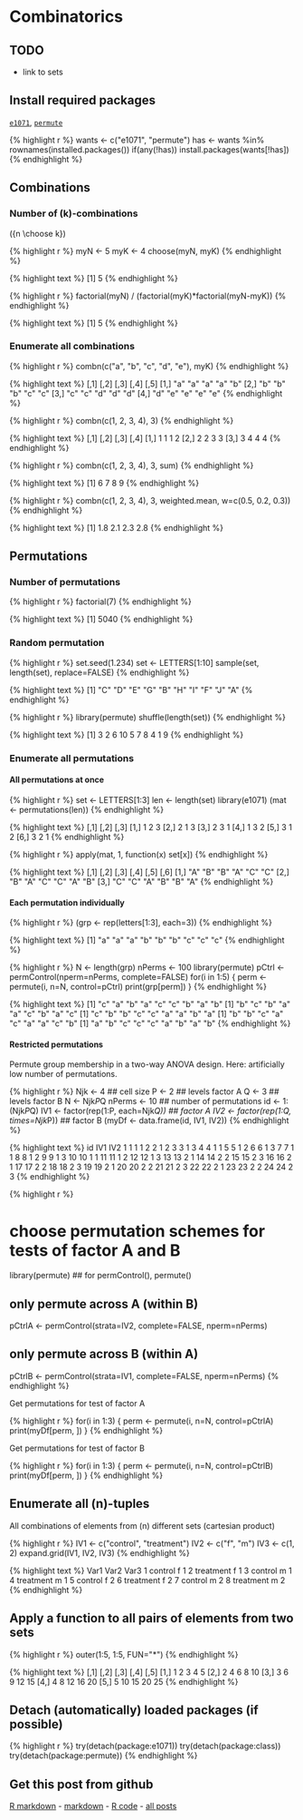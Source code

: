 Combinatorics
=========================

TODO
-------------------------

 - link to sets

Install required packages
-------------------------

[`e1071`](http://cran.r-project.org/package=e1071), [`permute`](http://cran.r-project.org/package=permute)


{% highlight r %}
wants <- c("e1071", "permute")
has   <- wants %in% rownames(installed.packages())
if(any(!has)) install.packages(wants[!has])
{% endhighlight %}


Combinations
-------------------------

### Number of \(k\)-combinations

\({n \choose k}\)


{% highlight r %}
myN <- 5
myK <- 4
choose(myN, myK)
{% endhighlight %}



{% highlight text %}
[1] 5
{% endhighlight %}



{% highlight r %}
factorial(myN) / (factorial(myK)*factorial(myN-myK))
{% endhighlight %}



{% highlight text %}
[1] 5
{% endhighlight %}


### Enumerate all combinations


{% highlight r %}
combn(c("a", "b", "c", "d", "e"), myK)
{% endhighlight %}



{% highlight text %}
     [,1] [,2] [,3] [,4] [,5]
[1,] "a"  "a"  "a"  "a"  "b" 
[2,] "b"  "b"  "b"  "c"  "c" 
[3,] "c"  "c"  "d"  "d"  "d" 
[4,] "d"  "e"  "e"  "e"  "e" 
{% endhighlight %}



{% highlight r %}
combn(c(1, 2, 3, 4), 3)
{% endhighlight %}



{% highlight text %}
     [,1] [,2] [,3] [,4]
[1,]    1    1    1    2
[2,]    2    2    3    3
[3,]    3    4    4    4
{% endhighlight %}



{% highlight r %}
combn(c(1, 2, 3, 4), 3, sum)
{% endhighlight %}



{% highlight text %}
[1] 6 7 8 9
{% endhighlight %}



{% highlight r %}
combn(c(1, 2, 3, 4), 3, weighted.mean, w=c(0.5, 0.2, 0.3))
{% endhighlight %}



{% highlight text %}
[1] 1.8 2.1 2.3 2.8
{% endhighlight %}


Permutations
-------------------------

### Number of permutations


{% highlight r %}
factorial(7)
{% endhighlight %}



{% highlight text %}
[1] 5040
{% endhighlight %}


### Random permutation


{% highlight r %}
set.seed(1.234)
set <- LETTERS[1:10]
sample(set, length(set), replace=FALSE)
{% endhighlight %}



{% highlight text %}
 [1] "C" "D" "E" "G" "B" "H" "I" "F" "J" "A"
{% endhighlight %}



{% highlight r %}
library(permute)
shuffle(length(set))
{% endhighlight %}



{% highlight text %}
 [1]  3  2  6 10  5  7  8  4  1  9
{% endhighlight %}


### Enumerate all permutations

#### All permutations at once


{% highlight r %}
set <- LETTERS[1:3]
len <- length(set)
library(e1071)
(mat <- permutations(len))
{% endhighlight %}



{% highlight text %}
     [,1] [,2] [,3]
[1,]    1    2    3
[2,]    2    1    3
[3,]    2    3    1
[4,]    1    3    2
[5,]    3    1    2
[6,]    3    2    1
{% endhighlight %}



{% highlight r %}
apply(mat, 1, function(x) set[x])
{% endhighlight %}



{% highlight text %}
     [,1] [,2] [,3] [,4] [,5] [,6]
[1,] "A"  "B"  "B"  "A"  "C"  "C" 
[2,] "B"  "A"  "C"  "C"  "A"  "B" 
[3,] "C"  "C"  "A"  "B"  "B"  "A" 
{% endhighlight %}


#### Each permutation individually


{% highlight r %}
(grp <- rep(letters[1:3], each=3))
{% endhighlight %}



{% highlight text %}
[1] "a" "a" "a" "b" "b" "b" "c" "c" "c"
{% endhighlight %}



{% highlight r %}
N      <- length(grp)
nPerms <- 100
library(permute)
pCtrl <- permControl(nperm=nPerms, complete=FALSE)
for(i in 1:5) {
    perm <- permute(i, n=N, control=pCtrl)
    print(grp[perm])
}
{% endhighlight %}



{% highlight text %}
[1] "c" "a" "b" "a" "c" "c" "b" "a" "b"
[1] "b" "c" "b" "a" "a" "c" "b" "a" "c"
[1] "c" "b" "b" "c" "c" "a" "a" "b" "a"
[1] "b" "b" "c" "a" "c" "a" "a" "c" "b"
[1] "a" "b" "c" "c" "c" "a" "b" "a" "b"
{% endhighlight %}


#### Restricted permutations

Permute group membership in a two-way ANOVA design. Here: artificially low number of permutations.


{% highlight r %}
Njk    <- 4              ## cell size
P      <- 2              ## levels factor A
Q      <- 3              ## levels factor B
N      <- Njk*P*Q
nPerms <- 10             ## number of permutations
id     <- 1:(Njk*P*Q)
IV1    <- factor(rep(1:P,  each=Njk*Q))  ## factor A
IV2    <- factor(rep(1:Q, times=Njk*P))  ## factor B
(myDf  <- data.frame(id, IV1, IV2))
{% endhighlight %}



{% highlight text %}
   id IV1 IV2
1   1   1   1
2   2   1   2
3   3   1   3
4   4   1   1
5   5   1   2
6   6   1   3
7   7   1   1
8   8   1   2
9   9   1   3
10 10   1   1
11 11   1   2
12 12   1   3
13 13   2   1
14 14   2   2
15 15   2   3
16 16   2   1
17 17   2   2
18 18   2   3
19 19   2   1
20 20   2   2
21 21   2   3
22 22   2   1
23 23   2   2
24 24   2   3
{% endhighlight %}



{% highlight r %}

# choose permutation schemes for tests of factor A and B
library(permute)         ## for permControl(), permute()

## only permute across A (within B)
pCtrlA <- permControl(strata=IV2, complete=FALSE, nperm=nPerms)

## only permute across B (within A)
pCtrlB <- permControl(strata=IV1, complete=FALSE, nperm=nPerms)
{% endhighlight %}


Get permutations for test of factor A


{% highlight r %}
for(i in 1:3) {
    perm <- permute(i, n=N, control=pCtrlA)
    print(myDf[perm, ])
}
{% endhighlight %}


Get permutations for test of factor B


{% highlight r %}
for(i in 1:3) {
    perm <- permute(i, n=N, control=pCtrlB)
    print(myDf[perm, ])
}
{% endhighlight %}


Enumerate all \(n\)-tuples
-------------------------

All combinations of elements from \(n\) different sets (cartesian product)


{% highlight r %}
IV1 <- c("control", "treatment")
IV2 <- c("f", "m")
IV3 <- c(1, 2)
expand.grid(IV1, IV2, IV3)
{% endhighlight %}



{% highlight text %}
       Var1 Var2 Var3
1   control    f    1
2 treatment    f    1
3   control    m    1
4 treatment    m    1
5   control    f    2
6 treatment    f    2
7   control    m    2
8 treatment    m    2
{% endhighlight %}


Apply a function to all pairs of elements from two sets
-------------------------


{% highlight r %}
outer(1:5, 1:5, FUN="*")
{% endhighlight %}



{% highlight text %}
     [,1] [,2] [,3] [,4] [,5]
[1,]    1    2    3    4    5
[2,]    2    4    6    8   10
[3,]    3    6    9   12   15
[4,]    4    8   12   16   20
[5,]    5   10   15   20   25
{% endhighlight %}


Detach (automatically) loaded packages (if possible)
-------------------------


{% highlight r %}
try(detach(package:e1071))
try(detach(package:class))
try(detach(package:permute))
{% endhighlight %}


Get this post from github
----------------------------------------------

[R markdown](https://github.com/dwoll/RExRepos/raw/master/Rmd/combinatorics.Rmd) - [markdown](https://github.com/dwoll/RExRepos/raw/master/md/combinatorics.md) - [R code](https://github.com/dwoll/RExRepos/raw/master/R/combinatorics.R) - [all posts](https://github.com/dwoll/RExRepos)

